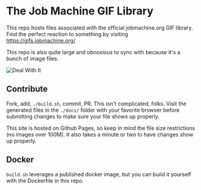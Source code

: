# The Job Machine GIF Library

This repo hosts files associated with the official jobmachine.org GIF library. Find the perfect reaction to something by
visiting https://gifs.jobmachine.org/

This repo is also quite large and obnoxious to sync with because it's a bunch of image files.

![Deal With It](http://gifs.jobmachine.org/deal%20with%20it/lebowski.gif)

## Contribute

Fork, add, `./build.sh`, commit, PR. This isn't complicated, folks. Visit the generated files in the `./docs/` folder
with your favorite browser before submitting changes to make sure your file shows up properly.

This site is hosted on Github Pages, so keep in mind the file size restrictions (no images over 100M). It also takes a
minute or two to have changes show up properly.

## Docker

`build.sh` leverages a published docker image, but you can build it yourself with the Dockerfile in this repo.

